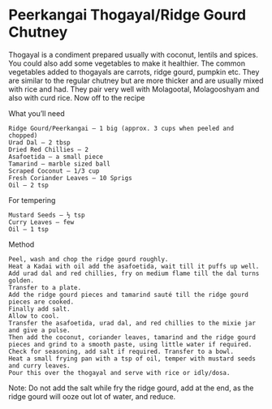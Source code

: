 #  Peerkangai Thogayal/Ridge Gourd Chutney

Thogayal is a condiment prepared usually with coconut, lentils and spices. You could also add some vegetables to make it healthier. The common vegetables added to thogayals are carrots, ridge gourd, pumpkin etc. They are similar to the regular chutney but are more thicker and are usually mixed with rice and had. They pair very well with Molagootal, Molagooshyam and also with curd rice. Now off to the recipe




What you’ll need

    Ridge Gourd/Peerkangai – 1 big (approx. 3 cups when peeled and chopped)
    Urad Dal – 2 tbsp
    Dried Red Chillies – 2
    Asafoetida – a small piece
    Tamarind – marble sized ball
    Scraped Coconut – 1/3 cup
    Fresh Coriander Leaves – 10 Sprigs
    Oil – 2 tsp


For tempering

    Mustard Seeds – ½ tsp
    Curry Leaves – few
    Oil – 1 tsp


Method

    Peel, wash and chop the ridge gourd roughly.
    Heat a Kadai with oil add the asafoetida, wait till it puffs up well.
    Add urad dal and red chillies, fry on medium flame till the dal turns golden.
    Transfer to a plate.
    Add the ridge gourd pieces and tamarind sauté till the ridge gourd pieces are cooked.
    Finally add salt.
    Allow to cool.
    Transfer the asafoetida, urad dal, and red chillies to the mixie jar and give a pulse.
    Then add the coconut, coriander leaves, tamarind and the ridge gourd pieces and grind to a smooth paste, using little water if required.
    Check for seasoning, add salt if required. Transfer to a bowl.
    Heat a small frying pan with a tsp of oil, temper with mustard seeds and curry leaves.
    Pour this over the thogayal and serve with rice or idly/dosa.





 Note:
Do not add the salt while fry the ridge gourd, add at the end, as the ridge gourd will ooze out lot of water, and reduce.
